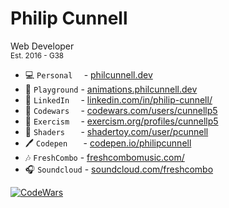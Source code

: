 <h1>Philip Cunnell</h1>

<p>
  Web Developer
  <br>
  <sub>Est. 2016 - G38</sub>
</p>

* 💻 ```Personal  ``` - [philcunnell.dev](https://philcunnell.dev)
* 🧶 ```Playground``` - [animations.philcunnell.dev](animations.philcunnell.dev)
* 📄 ```LinkedIn  ``` - [linkedin.com/in/philip-cunnell/](https://www.linkedin.com/in/philip-cunnell/)
* 🥷 ```Codewars  ``` - [codewars.com/users/cunnellp5](https://www.codewars.com/users/cunnellp5)
* 👹 ```Exercism  ``` - [exercism.org/profiles/cunnellp5](https://exercism.org/profiles/cunnellp5)
* 👾 ```Shaders   ``` - [shadertoy.com/user/pcunnell](https://www.shadertoy.com/user/pcunnell)
* 🖊️ ```Codepen   ``` - [codepen.io/philipcunnell](https://codepen.io/philipcunnell)
* 🎶 ```FreshCombo``` - [freshcombomusic.com/](https://freshcombomusic.com/) 
* 🎧 ```Soundcloud``` - [soundcloud.com/freshcombo](https://soundcloud.com/freshcombo)


[![CodeWars](https://www.codewars.com/users/cunnellp5/badges/micro)](https://www.codewars.com/users/cunnellp5)
